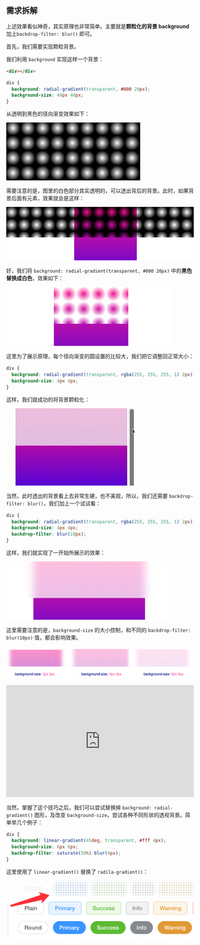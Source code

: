 ## 需求拆解

上述效果看似神奇，其实原理也非常简单。主要就是**颗粒化的背景 background**加上`backdrop-filter: blur()` 即可。

首先，我们需要实现颗粒背景。

我们利用 `background` 实现这样一个背景：

```html
<div></div>
```

```css
div {
  background: radial-gradient(transparent, #000 20px);
  background-size: 40px 40px;
}
```

从透明到黑色的径向渐变效果如下：

[![img](./img/179511399-4c3bd8f2-1666-4d24-b3a1-b5e31246c4b6.png)](https://user-images.githubusercontent.com/8554143/179511399-4c3bd8f2-1666-4d24-b3a1-b5e31246c4b6.png)

需要注意的是，图里的白色部分其实透明的，可以透出背后的背景。此时，如果背景后面有元素，效果就会是这样：

[![img](./img/179511838-3679904c-b020-49b3-a454-1063a154c54d.png)](https://user-images.githubusercontent.com/8554143/179511838-3679904c-b020-49b3-a454-1063a154c54d.png)

好，我们将 `background: radial-gradient(transparent, #000 20px)` 中的**黑色替换成白色**，效果如下：

[![img](./img/179511998-947d426f-7462-4a2a-9200-972099870268.png)](https://user-images.githubusercontent.com/8554143/179511998-947d426f-7462-4a2a-9200-972099870268.png)

这里为了展示原理，每个径向渐变的圆设置的比较大，我们把它调整回正常大小：

```css
div {
  background: radial-gradient(transparent, rgba(255, 255, 255, 1) 2px);
  background-size: 4px 4px;
}
```

这样，我们就成功的将背景颗粒化：

[![img](./img/179512713-a67d3f0f-ece7-4997-b4ac-e30c17b83147.gif)](https://user-images.githubusercontent.com/8554143/179512713-a67d3f0f-ece7-4997-b4ac-e30c17b83147.gif)

当然，此时透出的背景看上去非常生硬，也不美观，所以，我们还需要 `backdrop-filter: blur()`，我们加上一个试试看：

```css
div {
  background: radial-gradient(transparent, rgba(255, 255, 255, 1) 2px);
  background-size: 4px 4px;
  backdrop-filter: blur(10px);
}
```

这样，我们就实现了一开始所展示的效果：

[![img](./img/179513288-ab4d3863-42bb-48ee-a704-e90a94f8452d.png)](https://user-images.githubusercontent.com/8554143/179513288-ab4d3863-42bb-48ee-a704-e90a94f8452d.png)

这里需要注意的是，`background-size` 的大小控制，和不同的 `backdrop-filter: blur(10px)` 值，都会影响效果。

[![img](./img/179514653-d9d0cd57-9c70-4b17-951c-c72ff8ffcdef.png)](https://user-images.githubusercontent.com/8554143/179514653-d9d0cd57-9c70-4b17-951c-c72ff8ffcdef.png)

<iframe height="300" style="width: 100%;" scrolling="no" title="Mask Filter" src="https://codepen.io/mafqla/embed/VwNzEYV?default-tab=html%2Cresult&editable=true&theme-id=light" frameborder="no" loading="lazy" allowtransparency="true" allowfullscreen="true">
  See the Pen <a href="https://codepen.io/mafqla/pen/VwNzEYV">
  Mask Filter</a> by mafqla (<a href="https://codepen.io/mafqla">@mafqla</a>)
  on <a href="https://codepen.io">CodePen</a>.
</iframe>

当然，掌握了这个技巧之后，我们可以尝试替换掉 `background: radial-gradient()` 图形，及改变 `background-size`，尝试各种不同形状的透视背景。简单举几个例子：

```css
div {
  background: linear-gradient(45deg, transparent, #fff 4px);
  background-size: 6px 6px;
  backdrop-filter: saturate(50%) blur(4px);
}
```

这里使用了 `linear-gradient()` 替换了 `radila-gradient()`：

[![img](./img/179516537-b1bb2731-9f39-45ef-9b63-a33367db5bca.png)](https://user-images.githubusercontent.com/8554143/179516537-b1bb2731-9f39-45ef-9b63-a33367db5bca.png)
